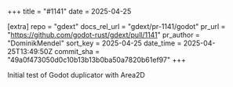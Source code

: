 +++
title = "#1141"
date = 2025-04-25

[extra]
repo = "gdext"
docs_rel_url = "gdext/pr-1141/godot"
pr_url = "https://github.com/godot-rust/gdext/pull/1141"
pr_author = "DominikMendel"
sort_key = 2025-04-25
date_time = 2025-04-25T13:49:50Z
commit_sha = "49a0f473050d0c10b13b13b0ba50a7820b61ef97"
+++

Initial test of Godot duplicator with Area2D
